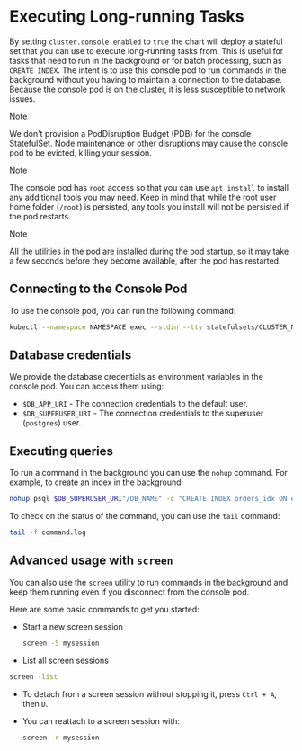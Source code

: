Executing Long-running Tasks
============================

By setting `cluster.console.enabled` to `true` the chart will deploy a stateful set that you can use to execute
long-running tasks from. This is useful for tasks that need to run in the background or for batch processing, such as
`CREATE INDEX`. The intent is to use this console pod to run commands in the background without you having to maintain a
connection to the database. Because the console pod is on the cluster, it is less susceptible to network issues.

> [!NOTE]
> We don't provision a PodDisruption Budget (PDB) for the console StatefulSet. Node maintenance or other disruptions
> may cause the console pod to be evicted, killing your session.

> [!NOTE]
> The console pod has `root` access so that you can use `apt install` to install any additional tools you may need.
> Keep in mind that while the root user home folder (`/root`) is persisted, any tools you install will not be persisted
> if the pod restarts.

> [!NOTE]
> All the utilities in the pod are installed during the pod startup, so it may take a few seconds before they become
> available, after the pod has restarted.

## Connecting to the Console Pod

To use the console pod, you can run the following command:

```bash
kubectl --namespace NAMESPACE exec --stdin --tty statefulsets/CLUSTER_NAMME-console -- bash
```

## Database credentials

We provide the database credentials as environment variables in the console pod. You can access them using:

* `$DB_APP_URI` - The connection credentials to the default user.
* `$DB_SUPERUSER_URI` - The connection credentials to the superuser (`postgres`) user.


## Executing queries

To run a command in the background you can use the `nohup` command. For example, to create an index in the background:

```bash
nohup psql $DB_SUPERUSER_URI"/DB_NAME" -c "CREATE INDEX orders_idx ON orders USING bm25 (order_id, customer_name) WITH (key_field='order_id');" 2>&1 > command.log
```

To check on the status of the command, you can use the `tail` command:

```bash
tail -f command.log
```

## Advanced usage with `screen`

You can also use the `screen` utility to run commands in the background and keep them running even if you disconnect from the console pod.

Here are some basic commands to get you started:

* Start a new screen session

    ```bash
    screen -S mysession
    ```

*  List all screen sessions

  ```bash
  screen -list
  ```

* To detach from a screen session without stopping it, press `Ctrl + A`, then `D`.
* You can reattach to a screen session with:

  ```bash
  screen -r mysession
  ```
